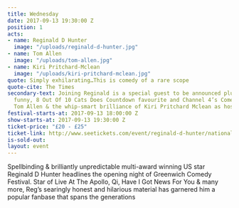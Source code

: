 ```yaml
---
title: Wednesday
date: 2017-09-13 19:30:00 Z
position: 1
acts:
- name: Reginald D Hunter
  image: "/uploads/reginald-d-hunter.jpg"
- name: Tom Allen
  image: "/uploads/tom-allen.jpg"
- name: Kiri Pritchard-Mclean
  image: "/uploads/kiri-pritchard-mclean.jpg"
quote: Simply exhilarating…This is comedy of a rare scope
quote-cite: The Times
secondary-text: Joining Reginald is a special guest to be announced plus the dazzlingly
  funny, 8 Out Of 10 Cats Does Countdown favourite and Channel 4’s Comedy Gala star
  Tom Allen & the whip-smart brilliance of Kiri Pritchard Mclean as host.
festival-starts-at: 2017-09-13 18:00:00 Z
show-starts-at: 2017-09-13 19:30:00 Z
ticket-price: "£20 - £25"
ticket-link: http://www.seetickets.com/event/reginald-d-hunter/national-maritime-museum/1127617/
is-sold-out: 
layout: event
---
```


Spellbinding & brilliantly unpredictable multi-award winning US star Reginald D Hunter headlines the opening night of Greenwich Comedy Festival. Star of Live At The Apollo, Qi, Have I Got News For You & many more, Reg’s searingly honest and hilarious material has garnered him a popular fanbase that spans the generations
